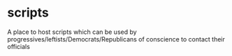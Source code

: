 # scripts
A place to host scripts which can be used by progressives/leftists/Democrats/Republicans of conscience to contact their officials
